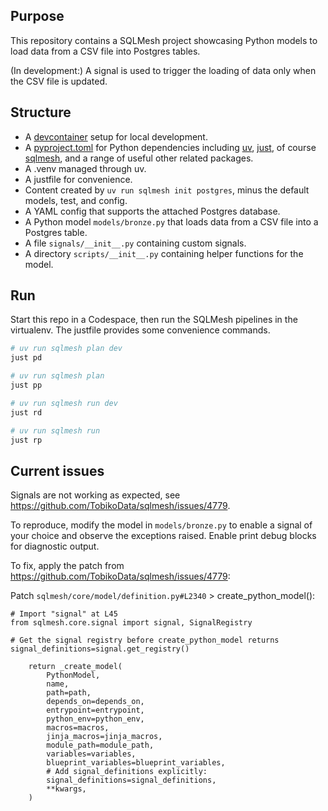 ## Purpose

This repository contains a SQLMesh project showcasing Python models to load data
from a CSV file into Postgres tables.

(In development:) A signal is used to trigger the loading of data only
when the CSV file is updated.

## Structure

- A [devcontainer](https://containers.dev/) setup for local development.
- A [pyproject.toml](https://packaging.python.org/en/latest/guides/writing-pyproject-toml/) for Python dependencies including
  [uv](https://docs.astral.sh/uv/), [just](https://github.com/casey/just),
  of course [sqlmesh](https://sqlmesh.readthedocs.io/en/stable/),
  and a range of useful other related packages.
- A .venv managed through uv.
- A justfile for convenience.
- Content created by `uv run sqlmesh init postgres`,
  minus the default models, test, and config.
- A YAML config that supports the attached Postgres database.
- A Python model `models/bronze.py` that loads data from a CSV file into a Postgres table.
- A file `signals/__init__.py` containing custom signals.
- A directory `scripts/__init__.py` containing helper functions for the model.

## Run

Start this repo in a Codespace, then run the SQLMesh pipelines in the virtualenv.
The justfile provides some convenience commands.

```bash
# uv run sqlmesh plan dev
just pd

# uv run sqlmesh plan
just pp

# uv run sqlmesh run dev
just rd

# uv run sqlmesh run
just rp
```

## Current issues

Signals are not working as expected, see
<https://github.com/TobikoData/sqlmesh/issues/4779>.

To reproduce, modify the model in `models/bronze.py`
to enable a signal of your choice and observe the exceptions raised.
Enable print debug blocks for diagnostic output.

To fix, apply the patch from <https://github.com/TobikoData/sqlmesh/issues/4779>:

Patch `sqlmesh/core/model/definition.py#L2340` > create_python_model():

```
# Import "signal" at L45
from sqlmesh.core.signal import signal, SignalRegistry

# Get the signal registry before create_python_model returns
signal_definitions=signal.get_registry()

    return _create_model(
        PythonModel,
        name,
        path=path,
        depends_on=depends_on,
        entrypoint=entrypoint,
        python_env=python_env,
        macros=macros,
        jinja_macros=jinja_macros,
        module_path=module_path,
        variables=variables,
        blueprint_variables=blueprint_variables,
        # Add signal_definitions explicitly:
        signal_definitions=signal_definitions,
        **kwargs,
    )
```